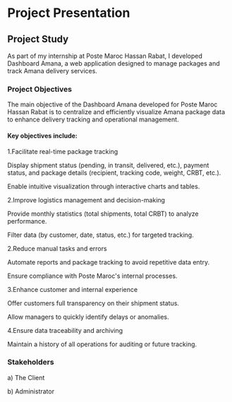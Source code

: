 # Project Presentation
## Project Study
As part of my internship at Poste Maroc Hassan Rabat, I developed Dashboard Amana, a web application designed to manage packages and track Amana delivery services.

### Project Objectives
The main objective of the Dashboard Amana developed for Poste Maroc Hassan Rabat is to centralize and efficiently visualize Amana package data to enhance delivery tracking and operational management.

#### Key objectives include:

1.Facilitate real-time package tracking

Display shipment status (pending, in transit, delivered, etc.), payment status, and package details (recipient, tracking code, weight, CRBT, etc.).

Enable intuitive visualization through interactive charts and tables.

2.Improve logistics management and decision-making

Provide monthly statistics (total shipments, total CRBT) to analyze performance.

Filter data (by customer, date, status, etc.) for targeted tracking.

2.Reduce manual tasks and errors

Automate reports and package tracking to avoid repetitive data entry.

Ensure compliance with Poste Maroc's internal processes.

3.Enhance customer and internal experience

Offer customers full transparency on their shipment status.

Allow managers to quickly identify delays or anomalies.

4.Ensure data traceability and archiving

Maintain a history of all operations for auditing or future tracking.

### Stakeholders
a) The Client

b) Administrator
